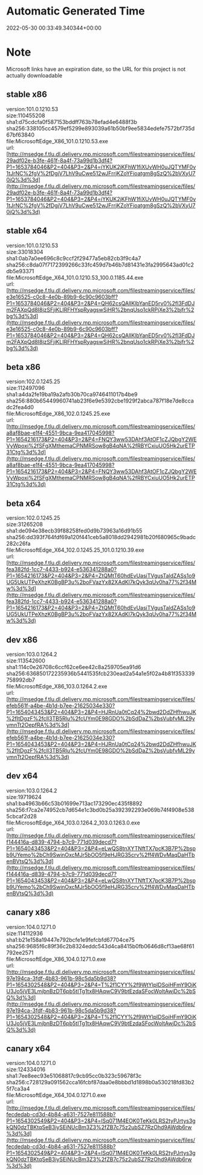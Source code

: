 # Automatic Generated Time
2022-05-30 00:33:49.340344+00:00

# Note
Microsoft links have an expiration date, so the URL for this project is not actually downloadable

## stable x86
version:101.0.1210.53  
size:110455208  
sha1:d75cdcfa0f587153bddff763b78efad4e6488f3b  
sha256:338105cc4579ef5299e893039a61b50bf9ee5834edefe7572bf735d67bf63840  
file:MicrosoftEdge_X86_101.0.1210.53.exe  
url:[http://msedge.f.tlu.dl.delivery.mp.microsoft.com/filestreamingservice/files/29adf02e-b3fe-461f-8a4f-73a99d1b3df4?P1=1653784046&P2=404&P3=2&P4=iYKUK2jKFhW1fiXUvWH0uJQTYMF0v1tJrNC%2fgV%2fDgjV7LhV9uCwe512wJFrrjKZoYFioatgm8gSzQ%2bVXyU70jQ%3d%3d](http://msedge.f.tlu.dl.delivery.mp.microsoft.com/filestreamingservice/files/29adf02e-b3fe-461f-8a4f-73a99d1b3df4?P1=1653784046&P2=404&P3=2&P4=iYKUK2jKFhW1fiXUvWH0uJQTYMF0v1tJrNC%2fgV%2fDgjV7LhV9uCwe512wJFrrjKZoYFioatgm8gSzQ%2bVXyU70jQ%3d%3d)  

## stable x64
version:101.0.1210.53  
size:33018304  
sha1:0ab7a0ee696c8c9ccf2f29477a5eb82cb3f9c4a7  
sha256:c8da07f7172399266c33fc459d7b46b7d81431e3fa2995643ad01c2db5e93371  
file:MicrosoftEdge_X64_101.0.1210.53_100.0.1185.44.exe  
url:[http://msedge.f.tlu.dl.delivery.mp.microsoft.com/filestreamingservice/files/e3e16525-c0c8-4e0b-89b9-6c90c9603bff?P1=1653784046&P2=404&P3=2&P4=QH62csQAllKlbYanED5rv0%2fl3FdDJm2FAXpQd8I8jzSFjiKLIRFHYspRyagswSiHR%2bnqUso1ckRPjXe3%2bjfr%2bg%3d%3d](http://msedge.f.tlu.dl.delivery.mp.microsoft.com/filestreamingservice/files/e3e16525-c0c8-4e0b-89b9-6c90c9603bff?P1=1653784046&P2=404&P3=2&P4=QH62csQAllKlbYanED5rv0%2fl3FdDJm2FAXpQd8I8jzSFjiKLIRFHYspRyagswSiHR%2bnqUso1ckRPjXe3%2bjfr%2bg%3d%3d)  

## beta x86
version:102.0.1245.25  
size:112497096  
sha1:a4da2fe19ba19a2afb30b70ca9746411017b4be9  
sha256:880b65449960741ab23f6e9e5392cbe1929f2abca787f18e7de8ccadc2fea4d0  
file:MicrosoftEdge_X86_102.0.1245.25.exe  
url:[http://msedge.f.tlu.dl.delivery.mp.microsoft.com/filestreamingservice/files/a8af8bae-e1f4-4551-9bca-9ea417045998?P1=1654216173&P2=404&P3=2&P4=FNQY3ww53DAhf3AtOF1cZJQbgY2WEVyWpoxi%2fSFgXMthemaCPNMRSow8gB4qNA%2fRBYCxiuUO5Hk2urETP31Ctg%3d%3d](http://msedge.f.tlu.dl.delivery.mp.microsoft.com/filestreamingservice/files/a8af8bae-e1f4-4551-9bca-9ea417045998?P1=1654216173&P2=404&P3=2&P4=FNQY3ww53DAhf3AtOF1cZJQbgY2WEVyWpoxi%2fSFgXMthemaCPNMRSow8gB4qNA%2fRBYCxiuUO5Hk2urETP31Ctg%3d%3d)  

## beta x64
version:102.0.1245.25  
size:31265208  
sha1:de094e38ecb39f88258fed0d9b73963a16d91b55  
sha256:dd393f764fdf69a120f441ceb5a8018dd2942981b20f680965c9badc282c26fa  
file:MicrosoftEdge_X64_102.0.1245.25_101.0.1210.39.exe  
url:[http://msedge.f.tlu.dl.delivery.mp.microsoft.com/filestreamingservice/files/fea382fd-1cc7-4433-b924-e536341288a0?P1=1654216173&P2=404&P3=2&P4=ZtQMtT60hdEvUasiTVgusTaldZASs1o9UG5UkUTPeXhzK0BgBP3u%2boFVazYx82XAdKl7kQyk3qUv0ha77%2f34Mw%3d%3d](http://msedge.f.tlu.dl.delivery.mp.microsoft.com/filestreamingservice/files/fea382fd-1cc7-4433-b924-e536341288a0?P1=1654216173&P2=404&P3=2&P4=ZtQMtT60hdEvUasiTVgusTaldZASs1o9UG5UkUTPeXhzK0BgBP3u%2boFVazYx82XAdKl7kQyk3qUv0ha77%2f34Mw%3d%3d)  

## dev x86
version:103.0.1264.2  
size:113542600  
sha1:114c0e26708c6ccf62ce6ee42c8a259705ea91d6  
sha256:636850172235936b5441535fcb230ead2a54a1e5f02a4b81f353339758992db7  
file:MicrosoftEdge_X86_103.0.1264.2.exe  
url:[http://msedge.f.tlu.dl.delivery.mp.microsoft.com/filestreamingservice/files/efeb561f-a4be-4b1d-b7ee-21625034e330?P1=1654043453&P2=404&P3=2&P4=HJRnUa0tCq24%2bwd2DdZHfhwuJK%2fItDgzF%2fcIl3TB5Rlu%2fcUYm0E98GDO%2bSdDaZ%2bsVubfvML29yymnTt2OepfRA%3d%3d](http://msedge.f.tlu.dl.delivery.mp.microsoft.com/filestreamingservice/files/efeb561f-a4be-4b1d-b7ee-21625034e330?P1=1654043453&P2=404&P3=2&P4=HJRnUa0tCq24%2bwd2DdZHfhwuJK%2fItDgzF%2fcIl3TB5Rlu%2fcUYm0E98GDO%2bSdDaZ%2bsVubfvML29yymnTt2OepfRA%3d%3d)  

## dev x64
version:103.0.1264.2  
size:19719624  
sha1:ba4963b66c53b01699e713ac173290ec435f8892  
sha256:f7ca2e74952cb7d654e1c3bd0b25a392392293e069b74f4908e5385cbcaf2d28  
file:MicrosoftEdge_X64_103.0.1264.2_103.0.1263.0.exe  
url:[http://msedge.f.tlu.dl.delivery.mp.microsoft.com/filestreamingservice/files/f144416a-d839-4794-b7c9-771d039decd7?P1=1654043453&P2=404&P3=2&P4=eLwQS8tnXYTNftTX7pcK3B7P%2bspb9UYemo%2bCh9SwinOxcMJr5bOO5f9eHJRG35crv%2ff4WDvMaqDaHTbenBVtsQ%3d%3d](http://msedge.f.tlu.dl.delivery.mp.microsoft.com/filestreamingservice/files/f144416a-d839-4794-b7c9-771d039decd7?P1=1654043453&P2=404&P3=2&P4=eLwQS8tnXYTNftTX7pcK3B7P%2bspb9UYemo%2bCh9SwinOxcMJr5bOO5f9eHJRG35crv%2ff4WDvMaqDaHTbenBVtsQ%3d%3d)  

## canary x86
version:104.0.1271.0  
size:114112936  
sha1:b21e158a19447e792bcfe1e9fefcbfd67704ce75  
sha256:9685f6c89f36c2b8324eddc543d4ca8415b0fb0646d8cf13ae68f61792ee2571  
file:MicrosoftEdge_X86_104.0.1271.0.exe  
url:[http://msedge.f.tlu.dl.delivery.mp.microsoft.com/filestreamingservice/files/97e194ca-3fdf-4b83-961b-98c5da5b9d38?P1=1654302548&P2=404&P3=2&P4=T%2f1CYY%2f9WtYlpIDSoiHFmY9OjKU3Jo5jVE3LmjbnBzDT6pb5tITg1tx8HAqwC9V9btEzdaSFocWoltAwjDc%2bSQ%3d%3d](http://msedge.f.tlu.dl.delivery.mp.microsoft.com/filestreamingservice/files/97e194ca-3fdf-4b83-961b-98c5da5b9d38?P1=1654302548&P2=404&P3=2&P4=T%2f1CYY%2f9WtYlpIDSoiHFmY9OjKU3Jo5jVE3LmjbnBzDT6pb5tITg1tx8HAqwC9V9btEzdaSFocWoltAwjDc%2bSQ%3d%3d)  

## canary x64
version:104.0.1271.0  
size:124334016  
sha1:7ee8eec93e51068817c9cb95cc0b323c59678f3c  
sha256:c728129a091562cca16fcbf87daa0e8bbbd1d1898b0a530218fd83b25f7ca3a4  
file:MicrosoftEdge_X64_104.0.1271.0.exe  
url:[http://msedge.f.tlu.dl.delivery.mp.microsoft.com/filestreamingservice/files/fecdedab-cd3d-4b84-a631-7527e811588b?P1=1654302549&P2=404&P3=2&P4=lSq071M4EOK0TeKk0LRS2tyPJrtys3gkQN0dzTBKtqSeB3iySEiNUcBm3Z3%2fZB7c75z2ubSZ7RzOhd9AWdb6rw%3d%3d](http://msedge.f.tlu.dl.delivery.mp.microsoft.com/filestreamingservice/files/fecdedab-cd3d-4b84-a631-7527e811588b?P1=1654302549&P2=404&P3=2&P4=lSq071M4EOK0TeKk0LRS2tyPJrtys3gkQN0dzTBKtqSeB3iySEiNUcBm3Z3%2fZB7c75z2ubSZ7RzOhd9AWdb6rw%3d%3d)  

